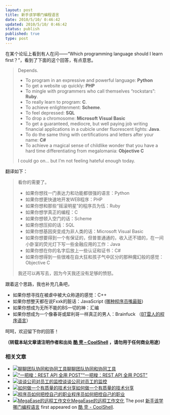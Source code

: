 ```yaml
---
layout: post
title: 新手该学哪门编程语言
date: 2010/5/10/ 0:46:42
updated: 2010/5/10/ 0:46:42
status: publish
published: true
type: post
---
```


在某个论坛上看到有人在问——“Which programming language should I learn first？”，看到了下面的这个回答，有点意思。



> Depends.
> 
> 
> * To program in an expressive and powerful language: **Python**
> * To get a website up quickly: **PHP**
> * To mingle with programmers who call themselves “rockstars”: **Ruby**.
> * To really learn to program: **C**.
> * To achieve enlightenment: **Scheme**.
> * To feel depressed: **SQL**
> * To drop a chromosome: **Microsoft Visual Basic**
> * To get a guaranteed, mediocre, but well paying job writing financial applications in a cubicle under fluorescent lights: **Java**.
> * To do the same thing with certifications and letters after your name: **C#**
> * To achieve a magical sense of childlike wonder that you have a hard time differentiating from megalomania: **Objective C**
> 
> 
> I could go on… but I’m not feeling hateful enough today.
> 
> 


翻译如下：




> 看你的需要了。
> 
> 
> * 如果你想找一门表达力和功能都很强的语言：Python
> * 如果你想更快速地开发WEB程序：PHP
> * 如果你想和那些“摇滚明星”的程序员为伍：Ruby
> * 如果你想学真正的编程：C
> * 如果你想顿入空门的话：Scheme
> * 如果你想压抑的话：SQL
> * 如果你想基因突变成为非人类的话：Microsoft Visual Basic
> * 如果你想要得到一个有保证的，但普普通通的，收入还不错的，在一间小卧室的荧光灯下写一些金融应用的工作：Java
> * 如果你想在你的名字后放上一些认证和证书：C#
> * 如果你想得到一些很难在自大狂和孩子气中区分的那种魔幻般的感觉：Objective C
> 
> 
> 我还可以再写去，因为今天我还没有足够的愤怒。
> 
> 


跟着这个思路，我也补充几条吧，


* 如果你想寻找在被虐中被大众称道的感觉：C++
* 如果你想整天都在说Fxxk的脏话：JavaScript ([哪种程序员嘴最脏](https://coolshell.cn/articles/1850.html))
* 如果你想成为无所不能的BS一切的神：汇编
* 如果你想成为一个像春哥或犀利哥一样真正的男人：Brainfuck （[BT雷人的程序语言](https://coolshell.cn/articles/1142.html)）


呵呵，欢迎留下你的回答！



**（转载本站文章请注明作者和出处 [酷 壳 – CoolShell](https://coolshell.cn/) ，请勿用于任何商业用途）**



### 相关文章

* [![聊聊团队协同和协同工具](https://coolshell.cn/wp-content/uploads/2022/10/communication-150x150.png)](https://coolshell.cn/articles/22298.html)[聊聊团队协同和协同工具](https://coolshell.cn/articles/22298.html)
* [![“一把梭：REST API 全用 POST”](https://coolshell.cn/wp-content/uploads/2022/02/http_method-150x150.png)](https://coolshell.cn/articles/22173.html)[“一把梭：REST API 全用 POST”](https://coolshell.cn/articles/22173.html)
* [![谈谈公司对员工的监控](https://coolshell.cn/wp-content/uploads/2022/02/monitoring-150x150.jpeg)](https://coolshell.cn/articles/22157.html)[谈谈公司对员工的监控](https://coolshell.cn/articles/22157.html)
* [![如何做一个有质量的技术分享](https://coolshell.cn/wp-content/uploads/2021/07/knowledge_sharing-300x169-1-150x150.jpeg)](https://coolshell.cn/articles/21589.html)[如何做一个有质量的技术分享](https://coolshell.cn/articles/21589.html)
* [![程序员如何把控自己的职业](https://coolshell.cn/wp-content/uploads/2020/08/programmer.01-e1596792460687-150x150.png)](https://coolshell.cn/articles/20977.html)[程序员如何把控自己的职业](https://coolshell.cn/articles/20977.html)
* [![MegaEase的远程工作文化](https://coolshell.cn/wp-content/uploads/2020/01/remote-150x150.jpg)](https://coolshell.cn/articles/20765.html)[MegaEase的远程工作文化](https://coolshell.cn/articles/20765.html)
The post [新手该学哪门编程语言](https://coolshell.cn/articles/2402.html) first appeared on [酷 壳 - CoolShell](https://coolshell.cn).